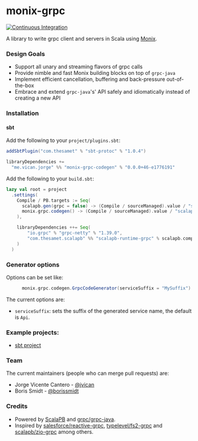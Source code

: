# monix-grpc

[![Continuous Integration](https://github.com/jvican/monix-grpc/actions/workflows/ci.yml/badge.svg)](https://github.com/jvican/monix-grpc/actions/workflows/ci.yml)

A library to write grpc client and servers in Scala using [Monix][].

### Design Goals

- Support all unary and streaming flavors of grpc calls
- Provide nimble and fast Monix building blocks on top of `grpc-java`
- Implement efficient cancellation, buffering and back-pressure out-of-the-box
- Embrace and extend `grpc-java`'s' API safely and idiomatically instead of creating a new API

### Installation
#### sbt
Add the following to your `project/plugins.sbt`:
```sbt
addSbtPlugin("com.thesamet" % "sbt-protoc" % "1.0.4")

libraryDependencies +=
  "me.vican.jorge" %% "monix-grpc-codegen" % "0.0.0+46-e1776191"
```

Add the following to your `build.sbt`:
```sbt
lazy val root = project
  .settings(
    Compile / PB.targets := Seq(
      scalapb.gen(grpc = false) -> (Compile / sourceManaged).value / "scalapb",
      monix.grpc.codegen() -> (Compile / sourceManaged).value / "scalapb"
    ),

    libraryDependencies ++= Seq(
        "io.grpc" % "grpc-netty" % "1.39.0",
        "com.thesamet.scalapb" %% "scalapb-runtime-grpc" % scalapb.compiler.Version.scalapbVersion
    )
  )
```

### Generator options
Options can be set like:
```sbt
      monix.grpc.codegen.GrpcCodeGenerator(serviceSuffix = "MySuffix") -> (Compile / sourceManaged).value / "scalapb"
```

The current options are:
- `serviceSuffix`: sets the suffix of the generated service name, the default is `Api`.

### Example projects:
- [sbt project](examples/sbt-installation/README.md)

### Team

The current maintainers (people who can merge pull requests) are:

- Jorge Vicente Cantero - [@jvican][]
- Boris Smidt - [@borissmidt][]

### Credits

- Powered by [ScalaPB][] and [grpc/grpc-java][].
- Inspired by [salesforce/reactive-grpc][], [typelevel/fs2-grpc][] and [scalapb/zio-grpc][] among others.

[@jvican]: https://github.com/jvican
[@borissmidt]: https://github.com/borissmidt
[Monix]: https://github.com/monix/monix
[ScalaPB]: https://scalapb.github.io
[grpc/grpc-java]: https://github.com/grpc/grpc-java
[scalapb/zio-grpc]: https://github.com/scalapb/zio-grpc
[typelevel/fs2-grpc]: https://github.com/typelevel/fs2-grpc
[salesforce/reactive-grpc]: https://github.com/salesforce/reactive-grpc
